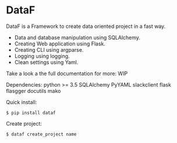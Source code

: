 # DataF

DataF is a Framework to create data oriented project in a fast way.

- Data and database manipulation using SQLAlchemy.
- Creating Web application using Flask.
- Creating CLI using argparse.
- Logging using logging.
- Clean settings using Yaml.


Take a look a the full documentation for more: WIP


Dependencies:
    python >= 3.5
    SQLAlchemy
    PyYAML
    slackclient
    flask
    flasgger
    docutils
    mako


Quick install:

    $ pip install dataf


Create project:

    $ dataf create_project name
